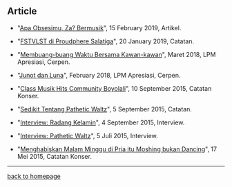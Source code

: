 ## Article ##

- "[Apa Obsesimu, Za? Bermusik](https://arsarsars.github.io/post/apa-obsesimu-za-bermusik)", 15 February 2019, Artikel.

- "[FSTVLST di Proudphere Salatiga](https://arsarsars.github.io/post/fstvlst-di-proudphere-salatiga)", 20 January 2019, Catatan.

- "[Membuang-buang Waktu Bersama Kawan-kawan](http://www.lpmapresiasi.org/2018/03/membuang-buang-waktu-bersama-kawan-kawan.html)", Maret 2018, LPM Apresiasi, Cerpen.

- "[Junot dan Luna](http://www.lpmapresiasi.org/2018/02/junot-dan-luna.html)", February 2018, LPM Apresiasi, Cerpen.

- "[Class Musik Hits Community Boyolali](arsarsars.github.io/post/class-music-hits-boyolali)", 10 September 2015, Catatan Konser.

- "[Sedikit Tentang Pathetic Waltz](arsarsars.github.io/post/sedikit-tentang-pathetic-waltz)", 5 September 2015, Catatan.

- "[Interview: Radang Kelamin](arsarsars.github.io/post/dzaoent-radang-kelamin)", 4 September 2015, Interview.


- "[Interview: Pathetic Waltz](https://arsarsars.github.io/post/interview-pathetic-waltz)", 5 Juli 2015, Interview.

- "[Menghabiskan Malam Minggu di Pria itu Moshing bukan Dancing](arsarsars.github.io/post/pria-itu-moshing-bukan-dancing)", 17 Mei 2015, Catatan Konser.

___

[back to homepage](https://arsarsars.github.io)

 
